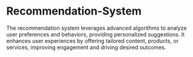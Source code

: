 # Recommendation-System
The recommendation system leverages advanced algorithms to analyze user preferences and behaviors, providing personalized suggestions. It enhances user experiences by offering tailored content, products, or services, improving engagement and driving desired outcomes.
